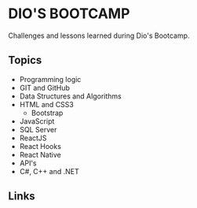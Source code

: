 # DIO'S BOOTCAMP
  Challenges and lessons learned during Dio's Bootcamp.


  ## Topics
  - Programming logic
  - GIT and GitHub 
  - Data Structures and Algorithms
  - HTML and CSS3
    - Bootstrap
  - JavaScript
  - SQL Server
  - ReactJS
  - React Hooks
  - React Native
  - API's
  - C#, C++ and .NET  
  
  ## Links
